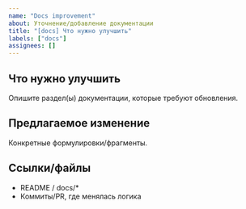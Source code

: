 ```yaml
---
name: "Docs improvement"
about: Уточнение/добавление документации
title: "[docs] Что нужно улучшить"
labels: ["docs"]
assignees: []
---
```


## Что нужно улучшить
Опишите раздел(ы) документации, которые требуют обновления.

## Предлагаемое изменение
Конкретные формулировки/фрагменты.

## Ссылки/файлы
- README / docs/*
- Коммиты/PR, где менялась логика

